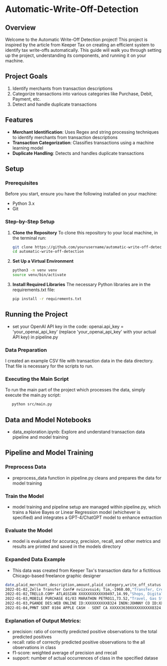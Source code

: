 # Automatic-Write-Off-Detection

## Overview
Welcome to the Automatic Write-Off Detection project! This project is inspired by the article from Keeper Tax on creating an efficient system to identify tax write-offs automatically. This guide will walk you through setting up the project, understanding its components, and running it on your machine.

## Project Goals
1. Identify merchants from transaction descriptions
2. Categorize transactions into various categories like Purchase, Debit, Payment, etc.
3. Detect and handle duplicate transactions

## Features
- **Merchant Identification**: Uses Regex and string processing techniques to identify merchants from transaction descriptions
- **Transaction Categorization**: Classifies transactions using a machine learning model
- **Duplicate Handling**: Detects and handles duplicate transactions

## Setup

### Prerequisites
Before you start, ensure you have the following installed on your machine:
- Python 3.x
- Git

### Step-by-Step Setup
1. **Clone the Repository**
   To clone this repository to your local machine, in the terminal run:
   ```bash
   git clone https://github.com/yourusername/automatic-write-off-detection.git
   cd automatic-write-off-detection
2. **Set Up a Virtual Environment**
    ```bash
    python3 -m venv venv
    source venv/bin/activate
3. **Install Required Libraries**
   The necessary Python libraries are in the requirements.txt file:
   ```bash
   pip install -r requirements.txt

## Running the Project
- set your OpenAI API key in the code: openai.api_key = 'your_openai_api_key' (replace 'your_openai_api_key' with your actual API key) in pipeline.py

### Data Preparation
   I created an example CSV file with transaction data in the data directory. That file is necessary for the scripts to run.
   
### Executing the Main Script
   To run the main part of the project which processes the data, simply execute the main.py script:
   ```bash
      python src/main.py 
   ```
## Data and Model Notebooks
- data_exploration.ipynb: Explore and understand transaction data
pipeline and model training

## Pipeline and Model Training
### Preprocess Data
- preprocess_data function in pipeline.py cleans and prepares the data for model training

### Train the Model
- model training and pipeline setup are managed within pipeline.py, which trains a Naive Bayes or Linear Regression model (whichever is specified) and integrates a GPT-4/ChatGPT model to enhance extraction

### Evaluate the Model
- model is evaluated for accuracy, precision, recall, and other metrics and  results are printed and saved in the models directory

### Expanded Data Example
- This data was created from Keeper Tax's transaction data for a fictitious Chicago-based freelance graphic designer
```bash
date,plaid_merchant_description,amount,plaid_category,write_off_status (basic rules),ground_truth,keeper_merchant_description,keeper_category,write_off_status (keeper first pass),write_off_status (keeper after 1st session)
2022-01-02,Zelle Transfer Conf# nvizxvsui4; Tim,-1960.00,"Transfer, Credit",no,no,Zelle Transfer - Tim,↔️ transfer,no,no
2022-01-02,TRELLO.COM* ATLASSIAN XXXXXXXXXXXX0497,14.99,"Shops, Digital Purchase",needs review,yes,Trello,💻 software,yes,yes
2022-01-03,MOBILE PURCHASE 01/03 MARATHON PETRO11,73.52,"Travel, Gas Stations",no,no,Marathon,⛽ gas fill up,no,no
2022-01-03,PGANDE DES:WEB ONLINE ID:XXXXXXXXXX8324 INDN:JOHNNY CO ID:XXXXX11632 WEB,90.15,Utilities,no,yes,PG&E,🏠 utilities,yes,yes
2022-01-04,PMNT SENT 0104 APPLE CASH - SENT CA XXXXX3630XXXXXXXXXX8324,744.20,"Payment, Credit Card",no,no,Apple Card Payment,↔️ transfer,no,no
```
### Explanation of Output Metrics:
- precision: ratio of correctly predicted positive observations to the total predicted positives
- recall: ratio of correctly predicted positive observations to the all observations in class
- f1-score: weighted average of precision and rrecall
- support: number of actual occurrences of class in the specified datase